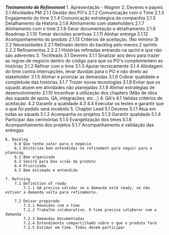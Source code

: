 ***Treinamento de Refinement***
	1. Apresentação - Wagner
	2. Deveres e papeis
		2.1 Atividades PM
			2.1.1  Gestão dos PO's 
			2.1.2  Comunicação com o Time
			2.1.3  Engajamento do time
			2.1.4  Comunicação estrategica da companhia
			2.1.5  Detalhamento da História
			2.1.6  Alinhamento com stakeholders
			2.1.7  Alinhamento com o time
			2.1.8  Gerar documentação e detalhamento
			2.1.9  Roadmap
			2.1.10 Tomar decisões acertivas
			2.1.11 Alinhar entrega
			2.1.12 Acompanhamento do produto
			2.1.13 Critérios de aceitação. (No mínimo 3)
		2.2 Necessidades
			2.2.1 Refinado dentro do backlog pelo menos 2 sprints
			2.2.2 Refinamentos 
				2.2.2.1 Histórias refinadas entrando na sprint e que não são aderentes
	3. Techleads
		3.1 Deveres
			3.1.1  Sinalizar aos devs para trazer as regras de negócio dentro do código para que os PO's complementem as histórias
			3.1.2  Refinar com o time
			3.1.3  Apoiar tecnicamente
			3.1.4  Alindagem do time contra interrupções, levar duvidas para o PO e não direto ao stakeholder
			3.1.5  Alinhar e priorizar as demandas
			3.1.6  Cobrar qualidade e completude das histórias
			3.1.7  Trazer novas tecnologias
			3.1.8  Evitar que os squads atuem em atividades não planejadas
			3.1.9  Alinhar estratégias de desenvolvimento
			3.1.10 Incentivar a utilização dos chapters (Mão de obra das squads de apoio, QA, integrações, etc...)
	4. QA's
		4.1 Validas critérios de aceitação.
		4.2 Garantir a qualidade
		4.3 
		4.4 Executar os testes e garantir que o que foi pedido será recebido
	5. Chapter Lead
		5.1 Deveres
			5.1.1 Atua em todas as squads
			5.1.2 Acompanha os projetos
			5.1.3 Garantir qualidade
			5.1.4 Participar das cerimónias
			5.1.5 Evangelização dos times
			5.1.6 Acompanhamento dos projetos
			5.1.7 Acompanhamento e validação das entregas
			
	6. Backlog
		6.0 Que tenha valor para o negócio
		6.1 Histórias bem entendidas no refinament para seguir para a planning
		6.2	Bem organizado
		6.3 Sevirá para boa visão do produto
		6.4 Priorizada
		6.5 Bem estimado e entendido
		
	7. Refining
		7.1 Definition of ready
			7.1.1 QA precisa validar se a demanda está ready, se não estiver a demanda volta para refinamento.
			
		7.2 Deixar preparado
			7.2.1 Reuniões com o time
			7.2.2 Trabalho colaborativo. O time precisa colaborar com a demanda
			7.2.3 Demandas Documentadas
			7.2.4 Entendimento compartilhado sobre o que o produto fará
			7.2.5 Estimar em time. Todos devem participar

